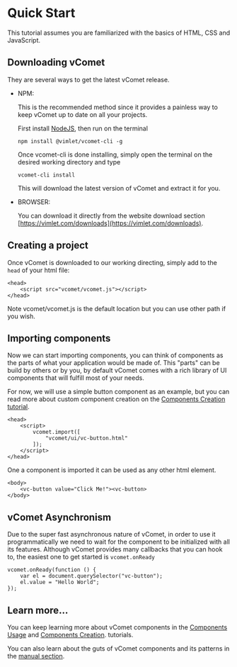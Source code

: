 # Quick Start

This tutorial assumes you are familiarized with the basics of HTML, CSS and JavaScript.

## Downloading vComet
They are several ways to get the latest vComet release.

- NPM:

    This is the recommended method since it provides a painless way to keep vComet up to date on all your projects.

    First install [NodeJS](https://nodejs.org), then run on the terminal

    ```
    npm install @vimlet/vcomet-cli -g   
    ```

    Once vcomet-cli is done installing, simply open the terminal on the desired working directory and type
    ```
    vcomet-cli install
    ```

    This will download the latest version of vComet and extract it for you.

- BROWSER: 
    
    You can download it directly from the website download section [https://vimlet.com/downloads](https://vimlet.com/downloads). 


## Creating a project

Once vComet is downloaded to our working directing, simply add to the `head` of your html file:

```[html]
<head>
    <script src="vcomet/vcomet.js"></script>
</head>
```

Note vcomet/vcomet.js is the default location but you can use other path if you wish.

## Importing components

Now we can start importing components, you can think of components as the parts of what your application would be made of. This "parts" can be build by others or by you, by default vComet comes with a rich library of UI components that will fulfill most of your needs.

For now, we will use a simple button component as an example, but you can read more about custom component creation on the [Components Creation tutorial](/vimlet/VimletComet/master/docs/release/index.html#!version=1.0.0&mode=tutorial&file=entries/Component%20Creation.md).

```[html]
<head>
    <script>
        vcomet.import([
            "vcomet/ui/vc-button.html"
        ]);
    </script>
</head>
``` 

One a component is imported it can be used as any other html element.

```[html]
<body>
    <vc-button value="Click Me!"><vc-button>
</body>
``` 

## vComet Asynchronism
Due to the super fast asynchronous nature of vComet, in order to use it programmatically we need to wait for the component to be initialized with all its features. Although vComet provides many callbacks that you can hook to, the easiest one to get started is `vcomet.onReady`

```[javascript]
vcomet.onReady(function () {
    var el = document.querySelector("vc-button");
    el.value = "Hello World";
});
```

## Learn more...

You can keep learning more about vComet components in the [Components Usage](/vimlet/VimletComet/master/docs/release/index.html#!version=1.0.0&mode=tutorial&file=entries/Component%20Usage.md) and [Components Creation](/vimlet/VimletComet/master/docs/release/index.html#!version=1.0.0&mode=tutorial&file=entries/Component%20Creation.md).
 tutorials.

 You can also learn about the guts of vComet components and its patterns in the [manual section](/vimlet/VimletComet/master/docs/release/index.html#!version=1.0.0&mode=manual&file=entries/Introduction.md&link=Welcome). 

